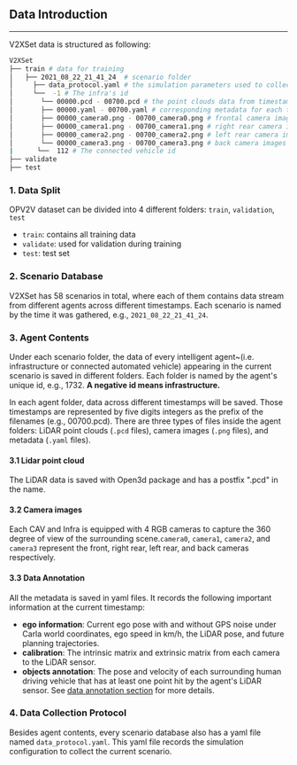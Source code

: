 ## Data Introduction

---

V2XSet data is structured as following:

```sh
V2XSet
├── train # data for training
│   ├── 2021_08_22_21_41_24  # scenario folder
│     ├── data_protocol.yaml # the simulation parameters used to collect the data in Carla
│     └──  -1 # The infra's id 
│       └── 00000.pcd - 00700.pcd # the point clouds data from timestamp 0 to 700
│       ├── 00000.yaml - 00700.yaml # corresponding metadata for each timestamp
│       ├── 00000_camera0.png - 00700_camera0.png # frontal camera images
│       ├── 00000_camera1.png - 00700_camera1.png # right rear camera images
│       ├── 00000_camera2.png - 00700_camera2.png # left rear camera images
│       └── 00000_camera3.png - 00700_camera3.png # back camera images
|      └──  112 # The connected vehicle id
├── validate  
├── test
```

### 1. Data Split
OPV2V dataset can be divided into 4 different folders: `train`, `validation`, `test`
- `train`: contains all training data
- `validate`: used for validation during training
- `test`: test set 

### 2. Scenario Database
V2XSet has 58 scenarios in total, where each of them contains data stream from different agents across different timestamps.
Each scenario is named by the time it was gathered, e.g., `2021_08_22_21_41_24`.

### 3. Agent Contents
Under each scenario folder,  the data of every intelligent agent~(i.e. infrastructure or connected automated vehicle) appearing in the current scenario is saved in different folders. Each folder is named by the agent's unique id, e.g., 1732. <strong>A negative id means infrastructure.</strong>

In each agent folder, data across different timestamps will be saved. Those timestamps are represented by five digits integers
as the prefix of the filenames (e.g., 00700.pcd). There are three types of files inside the agent folders: LiDAR point clouds (`.pcd` files), camera images (`.png` files), and metadata (`.yaml` files).

#### 3.1 Lidar point cloud
The LiDAR data is saved with Open3d package and has a postfix ".pcd" in the name. 

#### 3.2 Camera images
Each CAV and Infra is equipped with 4 RGB cameras to capture the 360 degree of view of the surrounding scene.`camera0`, `camera1`, `camera2`, and `camera3` represent the front, right rear, left rear, and back cameras respectively.

#### 3.3  Data Annotation
All the metadata is saved in yaml files. It records the following important information at the current timestamp:
- **ego information**:  Current ego pose with and without GPS noise under Carla world coordinates, ego speed in km/h, the LiDAR pose, and future planning trajectories. 
- **calibration**: The intrinsic matrix and extrinsic matrix from each camera to the LiDAR sensor.
- **objects annotation**: The pose and velocity of each surrounding human driving vehicle that has at least one point hit by the agent's LiDAR sensor. See [data annotation section](data_annotation_tutorial.md) for more details. 

### 4. Data Collection Protocol
Besides agent contents, every scenario database also has a yaml file named `data_protocol.yaml`. 
This yaml file records the simulation configuration to collect the current scenario.

